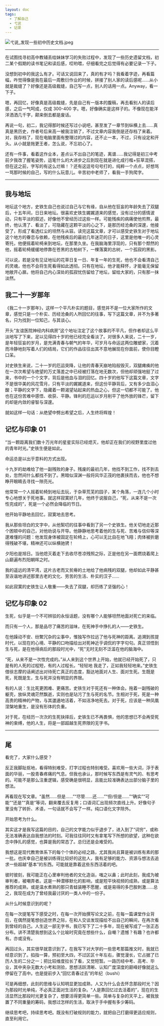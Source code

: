 ```yaml
---
layout: doc
tags:
  - 了解自己
  - 弋说
  - 记录
---
```


![弋说_发现一些初中历史文档.jpeg](../public/弋说_发现一些初中历史文档.jpeg)

---

在试图找寻初高中教辅丢给妹妹学习的失败过程中，发现了一些历史遗留文档，初二某个假期的读书笔记和读后感，哎哟喂，仔细看完之后觉得有必要记录一下子。

没想到初中的我这么有才。可话又说回来了，真的有才吗？我看着字迹，再看篇幅，咋觉得像是我在最后一周敷衍作业的时候，拼接了别人家的读后感呢……从小就是裁缝了？好像还是高级裁缝，自己写一点，别人的话用一点。Anyway，看一下子。

嗯，再回忆，好像真是高级裁缝，先是自己有一版本的腹稿，再去看别人的读后感，之后一气呵成，仅成 300-400 字。嗯，好像确实是这样子的。不像现在能洋洋洒洒几千字，颠来倒去都是废话。

再说一句，初二，我记得那时候还写过小说吧，甚至发了一章节到纵横上去……真真是黑历史，作者号后来高一被我注销了，不过文章内容我倒是还存档了来着。对，我存档了，现在电脑里面有整理过的内容，还不止一本，不过，只有设定和开头。从小就是拖更王者，怎么说，不忘初心了。

还有一件事，看着这作业本，差点认不出自己的笔迹，离谱……我记得是初三中考前夕我改了握笔姿势，运笔什么的大进步之后到现在就是进化成行楷+狂草混搭，但在这之前，字写的有这么烂嘛！？还有这逗号句号打的，纯粹一个点点，好想骂一骂那时候的自己，写的什么玩意儿。辛苦初中老师了，看我一手狗爬字。


---

## 我与地坛

地坛这个地方，史铁生自己也说过自己与它有缘，自从他在狂妄的年龄失去了双腿后，十五年间，日日来地坛。很喜欢史铁生娓娓道来的感觉，没有过分的感情波动，只有平淡的叙述，好像他不曾经历过这些一样。可能残疾的病痛使他煎熬，最终，他认清了、看淡了，可隐藏在这颗平淡的心之下，是那历经沧桑的深邃，他接受了，形成了看透红尘的坦然与从容。读完这篇文章，才可以感受史铁生对于地坛这个地方的眷恋与依赖，在他残疾后的最初几年迷茫的日子，这里是他唯一的心灵寄托，他便摇着轮椅来到地坛，在那里久坐。在我脑海里浮现的，只有那个颓然的他，摇着轮椅缓缓地停靠在苍黑的古柏树下，一棵落寞的古树，一个孤寂的黑影。

可以说，若是没有见证地坛的花草日复一日、年复一年的生死，他也不会看清自己的灵魂，他也不会将生死看得如此透彻。只有在地坛，他才能释怀，才能毫无保留地敞开心扉。他将自己内心深处的孤寂忧伤留给了地坛，留给大家的，只有那一抹淡然。


## 我二十一岁那年

《我二十一岁那年》，这样一个平凡朴实的题目，感觉并不是一位大家所作的文章，感觉只是一个朴实、历经沧桑的人所回忆的往事，写下这篇文章，并不为多著名，只为找到一位知己，与其谈心。

开头“友谊医院神经内科病房”这个地址注定了这个故事的不平凡，但作者却这么平淡地写了下来，足以见得四十岁的他已经完全看淡了。对很多人来说，二十一岁，是年轻狂妄的岁月，是充满青春与朝气的年华，可岁月与命运这两位雕塑家，沉着而冷静地刻写着人们的结局，它们的作品往往出其不意地展现在你面前，使你目瞪口呆。

对史铁生来说，二十一岁的厄运突降，让他的青春天崩地陷般毁灭，双腿瘫痪的他在一次次希望与绝望的万丈落差之中已经被打落在地无数次，但他却顽强地挺了过来，书中的一个个文字，背后是他血与泪的回忆。四十岁的他写下这篇文章，文字不是很华美的风花雪月，只有平淡的娓娓道来，但这份平静背后，又有多少血泪心酸；平静的文字下，隐藏着一颗渴望站起来的热血之心，但这一切都不可能了。他也在这份苦难中感悟、收获、平静。锋利的厄运以岁月削平了他外放的锋芒，留下的却是内敛的睿智与深邃。

就如这样一句话：从绝望中劈出希望之后，人生终将辉煌！


## 记忆与印象 01

“当一颗距离我们数十万光年的星星实际已经熄灭，他却正在我们的视野里度过他的青年时光。”史铁生便是如此。

命运总是以出乎意料的方式出现。

十九岁的劫难给了他一副残败的身子。残废的最初几年，他找不到工作，找不到去处，忽然间什么都找不到了。黑暗似深渊一般将风华正茂的他裹挟而去，他也不想睁开眼睛去寻找一隙亮光。

他常常一个人摇着轮椅到地坛去玩，于杂草荒芜的园子，某个角落，一连几个小时专心地想关于死地事。就这样寂寞好几年，他终于说服自己，“死，从来不是一次性完成的”，死是一个必然会降临的节日。

他开始平静地去回忆，寂寞地去思考。

我从那些坦白的文字中，从他絮叨的往事中看到了另一个史铁生。他关切地走近那个困顿中的自己，对他劝说与开导。他静静地思考着他的生与死、苦难与信仰等深邃难懂的问题：他发现身体被固定在轮椅上，心可以无比自在地飞翔；肉体被折磨得残破不堪，精神还可以纵横驰骋！

夕阳也是旭日。当他熄灭着走下去收尽苍凉残照之际，正是他在另一面燃烧着爬上山巅遍布烈阳朝晖之时。

我的遥远的清平湾，这片古老而又贫瘠的土地给了他病残的双腿，他却如此平静甚至诙谐地讲述那里古老的文化、劳苦的生活、朴实的汉子……

如此寂寞的史铁生让人敬重——失去了双腿，却历练了坚强的心！


## 记忆与印象 02

生死，似乎是一个不可辨驳的永恒话题，没有哪个人能够坦然地面对死亡的来临。

而只有一个人，那是品尽了痛苦的滋味，在死神手中挣扎的人——史铁生。

在他躁动不安、纷繁冗杂的尘事中，惟独写作拉远了他与死神的距离。追溯到孩提时代，以现在的心境、平静的口吻描绘出对死神近乎调侃的字字句句。真正领悟到生与死，是在他得病后的那段时光中，“死”无时无刻不泛滥在他的脑海中。

“死，从来不是一次性完成的。”从人来到这个世界上开始，他就已经开始死了，只是有的人死的过程短，有的人过程长。“轻轻地 我走了，正如我轻轻地来。”史铁生借徐志摩的话阐述出对待死亡真正的态度，豁达地面对人生、面对生死。生既是死，死既是生，生与死并没有明显的界限。

有的人说：生比死更困难、更痛苦。史铁生对于死还有一种体会。拖着一副残破的躯壳，放纵灵魂茫然飘逝，实则也是玷污了生与死的名节。生相对于死，死是一种高贵的精神的产物，与其邋遢地活着，不如洁净地死去。对于死，应该是一种凤凰涅槃地重生，是没有形体的负重。

对于死，在经历一次次的生死抉择后，史铁生已不再畏惧，他的思想已不会再受死神的束缚，他的人生，将是一部超越生死界限的无字书。

---

## 尾

看完了，大家什么感受？

反正我脚趾抠地，看得特别难受，打字过程也特别难受。喜欢用一些大词，浮于表面的华丽，一股青春疼痛的气息。但我也承认，那时候写东西是有灵气的、有思考的。可能不是那么注重逻辑，感受确是很明显，且能比较准确表达出部分脑子里的想法。

再看现在写文章。“虽然……但是……”“尽管……还……”“但/但是……”“确实”“可能”“还是”“真是”等词，翻来覆去反复用；口语词汇出现频次直线上升。好像句子里没有了转折、术语，一句话就不会写了一样。纯口语化文字除外。

开始思考为什么。

其实这才是我写这篇的目的，自己的文字能力似乎退步了，进入到了“词穷”，或称无法准确表达自我想法的时刻。可我往往同时又有拿笔写下所想的欲望，这种在欲念中挣扎的感觉，也算是我的常态了。总归还是会难受的。

我想这是现代教育体系下的每个个体的必经之路，尤其我尚且算是被训练有素的那一批。也庆幸自己是被训练得比较好的这批人，我有足够的能力、资源与想法去追求一些超越“基本”的东西。可能就是靠着这些东西活着的吧。

彼时彼刻，我可能正在心里审判他者的文化造诣，嗤之以鼻；此时此刻，我成为被审判者，被嘲弄者。这是一种潜移默化的影响，或是短平快视频的成熟，或是算法推荐的成熟，或是温水煮熟的那只青蛙装睡不愿醒，或是易得的多巴胺刺激……总之，我现在成为了曾经我最讨厌的一类人中的一份子。

从什么时候意识到的呢？

在每一次提笔写下感受之时，在每一次开始撰写论文之前，在每一篇课堂作业背后，在偶然提笔想创造世界之际，在和人交谈发现描绘不出自己的瞬间，在再次看到曾经的自己。人生这一部无字书，我已写下了二十多年，现在被写成了一张正态分布。讲不清楚我想到这么个比喻时究竟在想些什么，自嘲？遗憾？有趣？也许都有。亦或没有。

再回过头，其实很早就意识到了。在我写下对大学的一些思考那篇推文时，我就已经意识到了。掐指一算，预初至大四，不过区区十年左右，骤觉漫长，它占据了已历人生的二分之一；把比较维度拉长了看，又觉短暂。一路历经中考、高考、毕业，其中夹杂无数大小考和测验，思想活跃清晰、认知广度深度的巅峰好像就这么停留在了高中。也是提前步入“回忆青春过去”的年纪（bushi）

可是再细想，此刻的思维与认知明显更加成熟，人又为什么会去怀念那段时光？因为那段时光单纯，不必真正面对生活的复杂。“人是靠回忆过去活着的”，现在的生活显然比那段时光更复杂了，想要活得更简单一些。简单与复杂的天平上，被我放置了不同重量的筹码，我想过怎样的生活，取决于手中握有多少筹码。

继续思考吧，持续思考吧。既没有打破规则的能力，就把自己打磨得更适应规则，直至利用它。
